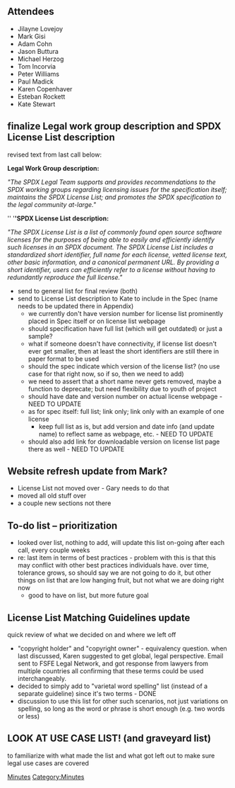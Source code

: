 ## Attendees

  - Jilayne Lovejoy
  - Mark Gisi
  - Adam Cohn
  - Jason Buttura
  - Michael Herzog
  - Tom Incorvia
  - Peter Williams
  - Paul Madick
  - Karen Copenhaver
  - Esteban Rockett
  - Kate Stewart

## finalize Legal work group description and SPDX License List description

revised text from last call below:

**Legal Work Group description:**

*"The SPDX Legal Team supports and provides recommendations to the SPDX
working groups regarding licensing issues for the specification itself;
maintains the SPDX License List; and promotes the SPDX specification to
the legal community at-large."*

'' '**'SPDX License List description:**

*"The SPDX License List is a list of commonly found open source software
licenses for the purposes of being able to easily and efficiently
identify such licenses in an SPDX document. The SPDX License List
includes a standardized short identifier, full name for each license,
vetted license text, other basic information, and a canonical permanent
URL. By providing a short identifier, users can efficiently refer to a
license without having to redundantly reproduce the full license."*

  - send to general list for final review (both)
  - send to License List description to Kate to include in the Spec
    (name needs to be updated there in Appendix)
      - we currently don't have version number for license list
        prominently placed in Spec itself or on license list webpage
      - should specification have full list (which will get outdated) or
        just a sample?
      - what if someone doesn't have connectivity, if license list
        doesn't ever get smaller, then at least the short identifiers
        are still there in paper format to be used
      - should the spec indicate which version of the license list? (no
        use case for that right now, so if so, then we need to add)
      - we need to assert that a short name never gets removed, maybe a
        function to deprecate; but need flexibility due to youth of
        project
      - should have date and version number on actual license webpage -
        NEED TO UPDATE
      - as for spec itself: full list; link only; link only with an
        example of one license
          - keep full list as is, but add version and date info (and
            update name) to reflect same as webpage, etc. - NEED TO
            UPDATE
      - should also add link for downloadable version on license list
        page there as well - NEED TO UPDATE

## Website refresh update from Mark?

  - License List not moved over - Gary needs to do that
  - moved all old stuff over
  - a couple new sections not there

## To-do list – prioritization

  - looked over list, nothing to add, will update this list on-going
    after each call, every couple weeks
  - re: last item in terms of best practices - problem with this is that
    this may conflict with other best practices individuals have. over
    time, tolerance grows, so should say we are not going to do it, but
    other things on list that are low hanging fruit, but not what we are
    doing right now
      - good to have on list, but more future goal

## License List Matching Guidelines update

quick review of what we decided on and where we left off

  - "copyright holder" and "copyright owner" - equivalency question.
    when last discussed, Karen suggested to get global, legal
    perspective. Email sent to FSFE Legal Network, and got response from
    lawyers from multiple countries all confirming that these terms
    could be used interchangeably.
  - decided to simply add to "varietal word spelling" list (instead of a
    separate guideline) since it's two terms - DONE
  - discussion to use this list for other such scenarios, not just
    variations on spelling, so long as the word or phrase is short
    enough (e.g. two words or less)

## LOOK AT USE CASE LIST\! (and graveyard list)

to familiarize with what made the list and what got left out to make
sure legal use cases are covered

[Minutes](Category:Legal "wikilink")
[Category:Minutes](Category:Minutes "wikilink")
